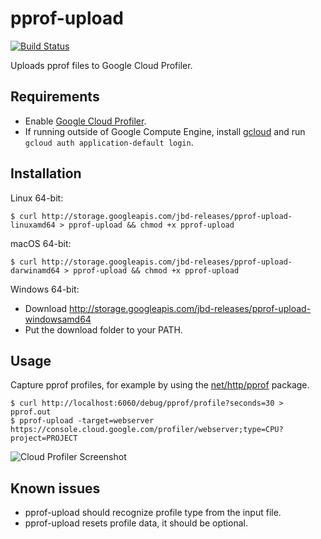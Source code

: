 # pprof-upload

[![Build Status](https://travis-ci.com/rakyll/pprof-upload.svg?token=Quf3mWAszVwsMXDMWxkm&branch=master)](https://travis-ci.com/rakyll/pprof-upload)

Uploads pprof files to Google Cloud Profiler.

## Requirements

* Enable [Google Cloud Profiler](https://cloud.google.com/profiler/).
* If running outside of Google Compute Engine, install [gcloud](https://cloud.google.com/sdk/gcloud/) and run `gcloud auth application-default login`.

## Installation

Linux 64-bit:

```
$ curl http://storage.googleapis.com/jbd-releases/pprof-upload-linuxamd64 > pprof-upload && chmod +x pprof-upload
```

macOS 64-bit:

```
$ curl http://storage.googleapis.com/jbd-releases/pprof-upload-darwinamd64 > pprof-upload && chmod +x pprof-upload
```

Windows 64-bit:

* Download http://storage.googleapis.com/jbd-releases/pprof-upload-windowsamd64
* Put the download folder to your PATH.

## Usage

Capture pprof profiles, for example by using the
[net/http/pprof](https://golang.org/pkg/net/http/pprof) package.

```
$ curl http://localhost:6060/debug/pprof/profile?seconds=30 > pprof.out
$ pprof-upload -target=webserver
https://console.cloud.google.com/profiler/webserver;type=CPU?project=PROJECT
```

![Cloud Profiler Screenshot](https://i.imgur.com/KRQcmZ5.png)

## Known issues

* pprof-upload should recognize profile type from the input file.
* pprof-upload resets profile data, it should be optional.
